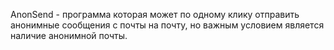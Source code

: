AnonSend - программа которая может по одному клику отправить анонимные сообщения с почты на почту, но важным условием является наличие анонимной почты.
